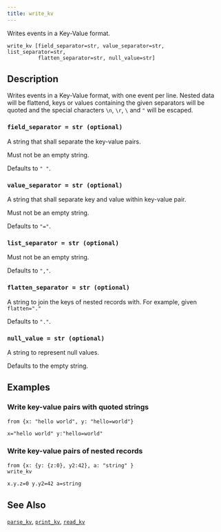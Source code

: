 ```yaml
---
title: write_kv
---
```


Writes events in a Key-Value format.

```tql
write_kv [field_separator=str, value_separator=str, list_separator=str,
          flatten_separator=str, null_value=str]
```

## Description

Writes events in a Key-Value format, with one event per line. Nested data will
be flattend, keys or values containing the given separators will be quoted and
the special characters `\n`, `\r`, `\` and `"` will be escaped.

### `field_separator = str (optional)`

A string that shall separate the key-value pairs.

Must not be an empty string.

Defaults to `" "`.

### `value_separator = str (optional)`

A string that shall separate key and value within key-value pair.

Must not be an empty string.

Defaults to `"="`.

### `list_separator = str (optional)`

Must not be an empty string.

Defaults to `","`.

### `flatten_separator = str (optional)`

A string to join the keys of nested records with. For example,
given `flatten="."`

Defaults to `"."`.

### `null_value = str (optional)`

A string to represent null values.

Defaults to the empty string.

## Examples

### Write key-value pairs with quoted strings

```tql
from {x: "hello world", y: "hello=world"}
```
```txt
x="hello world" y:"hello=world"
```

### Write key-value pairs of nested records

```tql
from {x: {y: {z:0}, y2:42}, a: "string" }
write_kv
```
```txt
x.y.z=0 y.y2=42 a=string
```

## See Also

[`parse_kv`](../functions/parse_kv),
[`print_kv`](../functions/print_kv),
[`read_kv`](read_kv)
